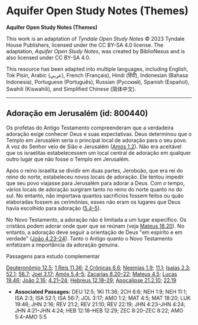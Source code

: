 # Aquifer Open Study Notes (Themes)

**Aquifer Open Study Notes (Themes)**

This work is an adaptation of *Tyndale Open Study Notes* © 2023 Tyndale House Publishers, licensed under the CC BY\-SA 4\.0 license. The adaptation, *Aquifer Open Study Notes*, was created by BiblioNexus and is also licensed under CC BY\-SA 4\.0\.

This resource has been adapted into multiple languages, including English, Tok Pisin, Arabic (عربي), French (Français), Hindi (हिंदी), Indonesian (Bahasa Indonesia), Portuguese (Português), Russian (Русский), Spanish (Español), Swahili (Kiswahili), and Simplified Chinese (简体中文).



--------------------------------

## Adoração em Jerusalém (id: 800440)

Os profetas do Antigo Testamento compreenderam que a verdadeira adoração exige conhecer Deus e suas expectativas. Deus determinou que o Templo em Jerusalém seria o principal local de adoração para o seu povo. A voz do Senhor veio de Sião e Jerusalém ([Amós 1\.2](https://ref.ly/Amos1:2)). Não era aceitável que os israelitas estabelecessem um local central de adoração em qualquer outro lugar que não fosse o Templo em Jerusalém.

Após o reino israelita se dividir em duas partes, Jeroboão, que era rei do reino do norte, estabeleceu novos locais de adoração. Ele tentou impedir que seu povo viajasse para Jerusalém para adorar a Deus. Com o tempo, vários locais de adoração surgiram tanto no reino do norte quanto no do sul. No entanto, não importava quantos sacrifícios fossem feitos ou quão elaboradas fossem as cerimônias, esses não eram os lugares que Deus havia escolhido para adoração ([5\.4–5](https://ref.ly/Amos5:4-Amos5:5)).

No Novo Testamento, a adoração não é limitada a um lugar específico. Os cristãos podem adorar onde quer que se reúnam (veja [Mateus 18\.20](https://ref.ly/Matt18:20)). No entanto, a adoração deve seguir a orientação de Deus "em espírito e em verdade" ([João 4\.23–24](https://ref.ly/John4:23-John4:24)). Tanto o Antigo quanto o Novo Testamento enfatizam a importância da adoração genuína.

Passagens para estudo complementar

[Deuteronômio 12\.5](https://ref.ly/Deut12:5); [1 Reis 11\.36](https://ref.ly/1Kgs11:36); [2 Crônicas 6\.6](https://ref.ly/2Chr6:6); [Neemias 1\.9](https://ref.ly/Neh1:9); [11\.1](https://ref.ly/Neh11:1); [Isaías 2\.3](https://ref.ly/Isa2:3); [52\.1](https://ref.ly/Isa52:1); [56\.7](https://ref.ly/Isa56:7); [Joel 3\.17](https://ref.ly/Joel3:17); [Amós 5\.4–5](https://ref.ly/Amos5:4-Amos5:5); [Zacarias 8\.20–22](https://ref.ly/Zech8:20-Zech8:22); [Mateus 4\.5](https://ref.ly/Matt4:5); [Lucas 19\.46](https://ref.ly/Luke19:46); [João 2\.16](https://ref.ly/John2:16); [4\.21–24](https://ref.ly/John4:21-John4:24); [Hebreus 12\.18–29](https://ref.ly/Heb12:18-Heb12:29); [Apocalipse 21\.2](https://ref.ly/Rev21:2),[10](https://ref.ly/Rev21:10); [22\.19](https://ref.ly/Rev22:19)

* **Associated Passages:** DEU 12:5; 1KI 11:36; 2CH 6:6; NEH 1:9; NEH 11:1; ISA 2:3; ISA 52:1; ISA 56:7; JOL 3:17; AMO 1:2; MAT 4:5; MAT 18:20; LUK 19:46; JHN 2:16; REV 21:2; REV 21:10; REV 22:19; JHN 4:23–JHN 4:24; JHN 4:21–JHN 4:24; HEB 12:18–HEB 12:29; ZEC 8:20–ZEC 8:22; AMO 5:4–AMO 5:5

